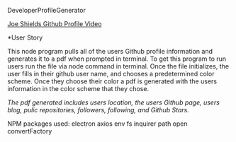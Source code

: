 DeveloperProfileGenerator

[Joe Shields Github Profile Video](https://drive.google.com/file/d/1SFnF7BYkTC82WCTsuj0qCMk7_RWrQZTU/view)

*User Story

This node program pulls all of the users Github profile information and generates it to a pdf when prompted in terminal. To get this program to run users run the file via node command in terminal. Once the file initializes, the user fills in their github user name, and chooses a predetermined color scheme. Once they choose their color a pdf is generated with the users information in the color scheme that they chose.  

*The pdf generated includes users location, the users Github page, users blog, pulic repositories, followers, following, and Github Stars.*

NPM packages used:
electron
axios
env
fs
inquirer
path 
open
convertFactory







